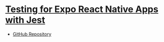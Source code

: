# [Testing for Expo React Native Apps with Jest](https://www.youtube.com/watch?v=PlppJvJ67GA)

- [GitHub Repository](https://github.com/chelseafarley/expo-react-native-jest-testing-tutorial)
